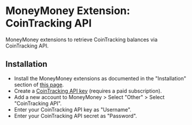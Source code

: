 # MoneyMoney Extension: CoinTracking API 

MoneyMoney extensions to retrieve CoinTracking balances via CoinTracking API.

## Installation

- Install the MoneyMoney extensions as documented in the "Installation" section of [this page](https://moneymoney.app/extensions/).
- Create a [CoinTracking API key](https://cointracking.info/api/api.php) (requires a paid subscription).
- Add a new account to MoneyMoney > Select "Other" > Select "CoinTracking API".
- Enter your CoinTracking API key as "Username".
- Enter your CoinTracking API secret as "Password".

